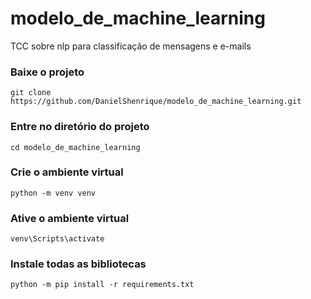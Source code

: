 # modelo_de_machine_learning
TCC sobre nlp para classificação de mensagens e e-mails

### Baixe o projeto
```
git clone https://github.com/DanielShenrique/modelo_de_machine_learning.git
```

### Entre no diretório do projeto
```
cd modelo_de_machine_learning
```

### Crie o ambiente virtual
```
python -m venv venv
```

### Ative o ambiente virtual
```
venv\Scripts\activate
```

### Instale todas as bibliotecas
```
python -m pip install -r requirements.txt
```
